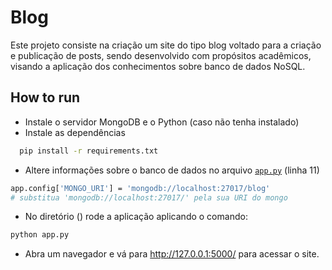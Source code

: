 # Blog

Este projeto consiste na criação um site do tipo blog voltado para a criação e publicação de posts, sendo desenvolvido com propósitos acadêmicos, visando a aplicação dos conhecimentos sobre banco de dados NoSQL.

 ## How to run

  - Instale o servidor MongoDB e o Python (caso não tenha instalado)
  - Instale as dependências 
```bash
  pip install -r requirements.txt
  ```
  - Altere informações sobre o banco de dados no arquivo [`app.py`]() (linha 11)
  ```bash
  app.config['MONGO_URI'] = 'mongodb://localhost:27017/blog'
  # substitua 'mongodb://localhost:27017/' pela sua URI do mongo
  ```
  - No diretório () rode a aplicação aplicando o comando:
  ```bash
  python app.py
  ```
  - Abra um navegador e vá para http://127.0.0.1:5000/ para acessar o site.
